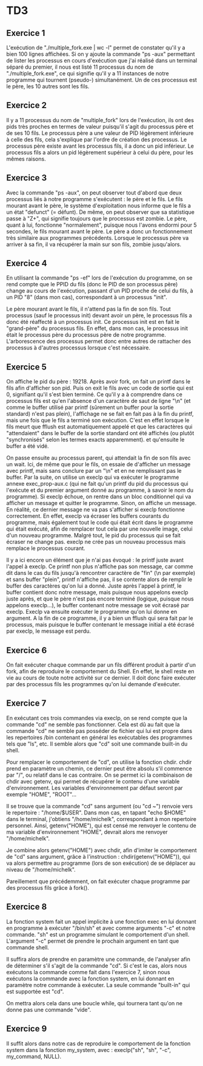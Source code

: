 # TD3

## Exercice 1

L'exécution de "./multiple_fork.exe | wc -l" permet de constater qu'il y a
bien 100 lignes affichées. Si on y ajoute la commande "ps -aux"
permettant de lister les processus en cours d'exécution que j'ai réalisé dans
un terminal séparé du premier, il nous est listé 11 processus du nom de
"./multiple_fork.exe", ce qui signifie qu'il y a 11 instances de notre
programme qui tournent (pseudo-) simultanément.
Un de ces processus est le père, les 10 autres sont les fils.

## Exercice 2

Il y a 11 processus du nom de "multiple_fork" lors de l'exécution,
ils ont des pids très proches en termes de valeur puisqu'il s'agit du
processus père et de ses 10 fils.
Le processus père a une valeur de PID légèrement inférieure à celle des fils,
cela s'explique par l'ordre de création des processus. Le processus père
existe avant les processus fils, il a donc un pid inférieur.
Le processus fils a alors un pid légèrement supérieur à celui du père, pour
les mêmes raisons.

## Exercice 3

Avec la commande "ps -aux", on peut observer tout d'abord que deux processus
liés à notre programme s'exécutent : le père et le fils.
Le fils mourant avant le père, le système d'exploitation nous informe que le
fils a un état "defunct" (= défunt). De même, on peut observer que sa
statistique passe à "Z+", qui signifie toujours que le processus est zombie.
Le père, quant à lui, fonctionne "normalement", puisque nous l'avons
endormi pour 5 secondes, le fils mourant avant le père. Le père a donc un
fonctionnement très similaire aux programmes précédents. Lorsque
le processus père va arriver à sa fin, il va récupérer la main sur son fils,
zombie jusqu'alors.

## Exercice 4

En utilisant la commande "ps -ef" lors de l'exécution du programme,
on se rend compte que le PPID du fils (donc le PID de son processus père)
change au cours de l'exécution, passant d'un PID proche de celui du fils, à
un PID "8" (dans mon cas), correspondant à un processus "init".

Le père mourant avant le fils, il n'attend pas la fin de son fils.
Tout processus (sauf le processus init) devant avoir un père, le processus
fils a donc été réaffecté à un processus init.
Ce processus init est en fait le "grand-père" du processus fils.
En effet, dans mon cas, le processus init était le processus père du processus
père de notre programme.
L'arborescence des processus permet donc entre autres de rattacher
des processus à d'autres processus lorsque c'est nécessaire.

## Exercice 5

On affiche le pid du père : 19218.
Après avoir fork, on fait un printf dans le fils afin d'afficher son pid.
Puis on exit le fils avec un code de sortie qui est 0, signifiant qu'il s'est
bien terminé.
Ce qu'il y a à comprendre dans ce processus fils est qu'en l'absence d'un
caractère de saut de ligne "\n" (et comme le buffer utilisé par printf
(sûrement un buffer pour la sortie standard) n'est
pas plein), l'affichage ne se fait en fait pas à la fin du printf, mais
une fois que le fils a terminé son exécution.
C'est en effet lorsque le fils meurt que fflush est automatiquement appelé
et que les caractères qui "attendaient" dans le buffer de la sortie standard
ont été affichés (ou plutôt "synchronisés" selon les termes exacts apparemment).
et qu'ensuite le buffer a été vidé.

On passe ensuite au processus parent, qui attendait la fin de son fils avec
un wait.
Ici, de même que pour le fils, on essaie de d'afficher un message avec
printf, mais sans conclure par un "\n" et en ne remplissant pas le buffer.
Par la suite, on utilise un execlp qui va exécuter le programme annexe
exec_prop-aux.c (qui ne fait qu'un printf du pid du processus qui l'exécute
et du premier argument donné au programme, à savoir le nom du programme).
Si execlp échoue, on rentre dans un bloc conditionnel qui va afficher un message
et quitter le programme.
Sinon, on affiche un message.
En réalité, ce dernier message ne va pas s'afficher si execlp fonctionne
correctement. En effet, execlp va écraser les buffers courants du programme,
mais également tout le code qui était écrit dans le programme qui était
exécuté, afin de remplacer tout cela par une nouvelle image, celui d'un nouveau
programme. Malgré tout, le pid du processus qui se fait écraser ne change pas.
execlp ne crée pas un nouveau processus mais remplace le processus courant.

Il y a ici encore un élément que je n'ai pas évoqué : le printf juste avant
l'appel à execlp.
Ce printf non plus n'affiche pas son message, car comme dit dans le cas du fils
jusqu'à rencontrer caractère de "fin" (\n par exemple) et sans buffer "plein",
printf n'affiche pas, il se contente alors de remplir le buffer des caractères
qu'on lui a donné.
Juste après l'appel à printf, le buffer contient donc notre message, mais
puisque nous appelons execlp juste après, et que le père n'est pas encore
terminé (logique, puisque nous appelons execlp...), le buffer contenant
notre message se voit écrasé par execlp.
Execlp va ensuite exécuter le programme qu'on lui donne en argument.
A la fin de ce programme, il y a bien un fflush qui sera fait par le processus,
mais puisque le buffer contenant le message initial a été écrasé par execlp,
le message est perdu.

## Exercice 6

On fait exécuter chaque commande par un fils différent produit à partir d'un fork,
afin de reproduire le comportement du Shell.
En effet, le shell reste en vie au cours de toute notre activité sur ce
dernier. Il doit donc faire exécuter par des processus fils les programmes
qu'on lui demande d'exécuter.

## Exercice 7

En exécutant ces trois commandes via execlp, on se rend compte que la commande
"cd" ne semble pas fonctionner. Cela est dû au fait que la commande "cd"
ne semble pas posséder de fichier qui lui est propre dans les repertoires
/bin contenant en général les exécutables des programmes tels que "ls", etc.
Il semble alors que "cd" soit une commande built-in du shell.

Pour remplacer le comportement de "cd", on utilise la fonction chdir.
chdir prend en paramètre un chemin, ce dernier peut être absolu s'il
commence par "/", ou relatif dans le cas contraire.
On se permet ici la combinaison de chdir avec getenv, qui permet de récupérer
le contenu d'une variable d'environnement.
Les variables d'environnement par défaut seront par exemple "HOME", "ROOT"...

Il se trouve que la commande "cd" sans argument (ou "cd ~") renvoie vers
le repertoire : "/home/$USER".
Dans mon cas, en tapant "echo $HOME" dans le terminal, j'obtiens
"/home/michelk", correspondant à mon repertoire personnel.
Ainsi, getenv("HOME"), qui est censé me renvoyer le contenu de ma variable
d'environnement "HOME", devrait alors me renvoyer "/home/michelk".

Je combine alors getenv("HOME") avec chdir, afin d'imiter le comportement
de "cd" sans argument, grâce à l'instruction : chdir(getenv("HOME")), qui
va alors permettre au programme (lors de son exécution) de se déplacer 
au niveau de "/home/michelk".

Pareillement que précédemment, on fait exécuter chaque programme par des
processus fils grâce à fork().

## Exercice 8

La fonction system fait un appel implicite à une fonction exec en lui donnant
en programme à exécuter "/bin/sh" et avec comme arguments "-c" et notre
commande. "sh" est un programme simulant le comportement d'un shell.
L'argument "-c" permet de prendre le prochain argument en tant que
commande shell.

Il suffira alors de prendre en paramètre une commande, de l'analyser
afin de déterminer s'il s'agit de la commande "cd". Si c'est le cas, alors
nous exécutons la commande comme fait dans l'exercice 7, sinon nous exécutons
la commande avec la fonction system, en lui donnant en paramètre notre commande
à exécuter. La seule commande "built-in" qui est supportée est "cd".

On mettra alors cela dans une boucle while, qui tournera tant qu'on ne donne 
pas une commande "vide".

## Exercice 9


Il suffit alors dans notre cas de reproduire le comportement
de la fonction system dans la fonction my_system, avec : 
execlp("sh", "sh", "-c", my_command, NULL).